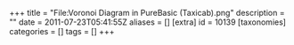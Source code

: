 +++
title = "File:Voronoi Diagram in PureBasic (Taxicab).png"
description = ""
date = 2011-07-23T05:41:55Z
aliases = []
[extra]
id = 10139
[taxonomies]
categories = []
tags = []
+++


